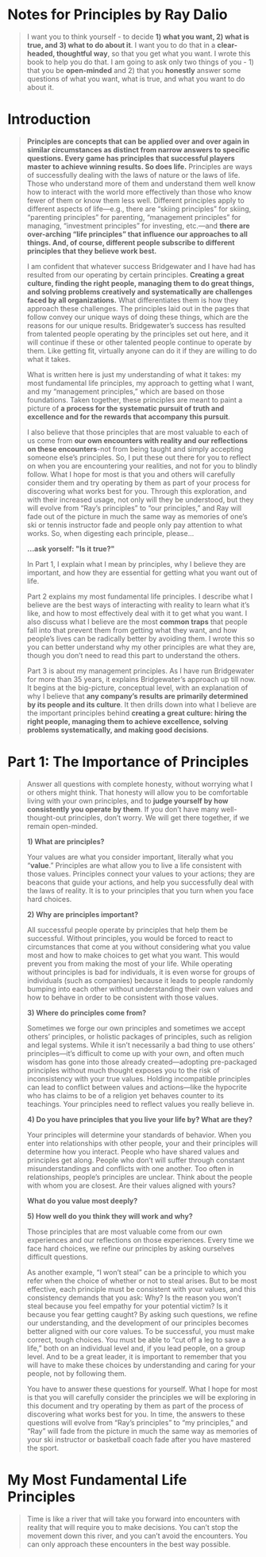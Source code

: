 # Notes for Principles by Ray Dalio
> I want you to think yourself - to decide **1) what you want, 2) what is true, and 3) what to do about it**. I want you to do that in a **clear-headed, thoughtful way**, so that you get what you want. I wrote this book to help you do that. I am going to ask only two things of you - 1) that you be **open-minded** and 2) that you **honestly** answer some questions of what you want, what is true, and what you want to do about it.

# Introduction
> **Principles are concepts that can be applied over and over again in similar circumstances as distinct from narrow answers to specific questions. Every game has principles that successful players master to achieve winning results. So does life.** Principles are ways of successfully dealing with the laws of nature or the laws of life. Those who understand more of them and understand them well know how to interact with the world more effectively than those who know fewer of them or know them less well. Different principles apply to different aspects of life—e.g., there are “skiing principles” for skiing, “parenting principles” for parenting, “management principles” for managing, “investment principles” for investing, etc.—and **there are over-arching “life principles” that influence our approaches to all things. And, of course, different people subscribe to different principles that they believe work best.**
> 
> I am confident that whatever success Bridgewater and I have had has resulted from our operating by certain principles. **Creating a great culture, finding the right people, managing them to do great things, and solving problems creatively and systematically are challenges faced by all organizations.** What differentiates them is how they approach these challenges. The principles laid out in the pages that follow convey our unique ways of doing these things, which are the reasons for our unique results. Bridgewater’s success has resulted from talented people operating by the principles set out here, and it will continue if these or other talented people continue to operate by them. Like getting fit, virtually anyone can do it if they are willing to do what it takes.
> 
> What is written here is just my understanding of what it takes: my most fundamental life principles, my approach to getting what I want, and my “management principles,” which are based on those foundations. Taken together, these principles are meant to paint a picture of **a process for the systematic pursuit of truth and excellence and for the rewards that accompany this pursuit**.
> 
> I also believe that those principles that are most valuable to each of us come from **our own encounters with reality and our reflections on these encounters**-not from being taught and simply accepting someone else’s principles. So, I put these out there for you to reflect on when you are encountering your realities, and not for you to blindly follow. What I hope for most is that you and others will carefully consider them and try operating by them as part of your process for discovering what works best for you. Through this exploration, and with their increased usage, not only will they be understood, but they will evolve from “Ray’s principles” to “our principles,” and Ray will fade out of the picture in much the same way as memories of one’s ski or tennis instructor fade and people only pay attention to what works. So, when digesting each principle, please...> 
> **...ask yorself: "Is it true?"**
> 
> In Part 1, I explain what I mean by principles, why I believe they are important, and how they are essential for getting what you want out of life.
> > Part 2 explains my most fundamental life principles. I describe what I believe are the best ways of interacting with reality to learn what it’s like, and how to most effectively deal with it to get what you want. I also discuss what I believe are the most **common traps** that people fall into that prevent them from getting what they want, and how people’s lives can be radically better by avoiding them. I wrote this so you can better understand why my other principles are what they are, though you don’t need to read this part to understand the others.
> > Part 3 is about my management principles. As I have run Bridgewater for more than 35 years, it explains Bridgewater’s approach up till now. It begins at the big-picture, conceptual level, with an explanation of why I believe that **any company’s results are primarily determined by its people and its culture**. It then drills down into what I believe are the important principles behind **creating a great culture: hiring the right people, managing them to achieve excellence, solving problems systematically, and making good decisions**.

# Part 1: The Importance of Principles
> Answer all questions with complete honesty, without worrying what I or others might think. That honesty will allow you to be comfortable living with your own principles, and to **judge yourself by how consistently you operate by them**. If you don’t have many well-thought-out principles, don’t worry. We will get there together, if we remain open-minded.
> 
> **1) What are principles?**
> 
> Your values are what you consider important, literally what you “**value**.” Principles are what allow you to live a life consistent with those values. Principles connect your values to your actions; they are beacons that guide your actions, and help you successfully deal with the laws of reality. It is to your principles that you turn when you face hard choices.
> 
> **2) Why are principles important?**
> 
> All successful people operate by principles that help them be successful. Without principles, you would be forced to react to circumstances that come at you without considering what you value most and how to make choices to get what you want. This would prevent you from making the most of your life. While operating without principles is bad for individuals, it is even worse for groups of individuals (such as companies) because it leads to people randomly bumping into each other without understanding their own values and how to behave in order to be consistent with those values.
> 
> **3) Where do principles come from?**
> 
> Sometimes we forge our own principles and sometimes we accept others’ principles, or holistic packages of principles, such as religion and legal systems. While it isn’t necessarily a bad thing to use others’ principles—it’s difficult to come up with your own, and often much wisdom has gone into those already created—adopting pre-packaged principles without much thought exposes you to the risk of inconsistency with your true values. Holding incompatible principles can lead to conflict between values and actions—like the hypocrite who has claims to be of a religion yet behaves counter to its teachings. Your principles need to reflect values you really believe in.
> 
> **4) Do you have principles that you live your life by? What are they?**
> 
> Your principles will determine your standards of behavior. When you enter into relationships with other people, your and their principles will determine how you interact. People who have shared values and principles get along. People who don’t will suffer through constant misunderstandings and conflicts with one another. Too often in relationships, people’s principles are unclear. Think about the people with whom you are closest. Are their values aligned with yours?
> 
> **What do you value most deeply?**
> 
> **5) How well do you think they will work and why?**
> 
> Those principles that are most valuable come from our own experiences and our reflections on those experiences. Every time we face hard choices, we refine our principles by asking ourselves difficult questions.
> 
> As another example, “I won’t steal” can be a principle to which you refer when the choice of whether or not to steal arises. But to be most effective, each principle must be consistent with your values, and this consistency demands that you ask: Why? Is the reason you won’t steal because you feel empathy for your potential victim? Is it because you fear getting caught? By asking such questions, we refine our understanding, and the development of our principles becomes better aligned with our core values. To be successful, you must make correct, tough choices. You must be able to “cut off a leg to save a life,” both on an individual level and, if you lead people, on a group level. And to be a great leader, it is important to remember that you will have to make these choices by understanding and caring for your people, not by following them.
> 
> You have to answer these questions for yourself. What I hope for most is that you will carefully consider the principles we will be exploring in this document and try operating by them as part of the process of discovering what works best for you. In time, the answers to these questions will evolve from “Ray’s principles” to “my principles,” and “Ray” will fade from the picture in much the same way as memories of your ski instructor or basketball coach fade after you have mastered the sport.

# My Most Fundamental Life Principles
> Time is like a river that will take you forward into encounters with reality that will require you to make decisions. You can’t stop the movement down this river, and you can’t avoid the encounters. You can only approach these encounters in the best way possible.

